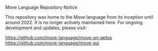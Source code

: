 Move Language Repository Notice

This repository was home to the Move language from its inception until around 2022. It is no longer actively maintained here. For ongoing development and updates, please visit:

https://github.com/move-language/move-on-aptos
https://github.com/move-language/move-sui